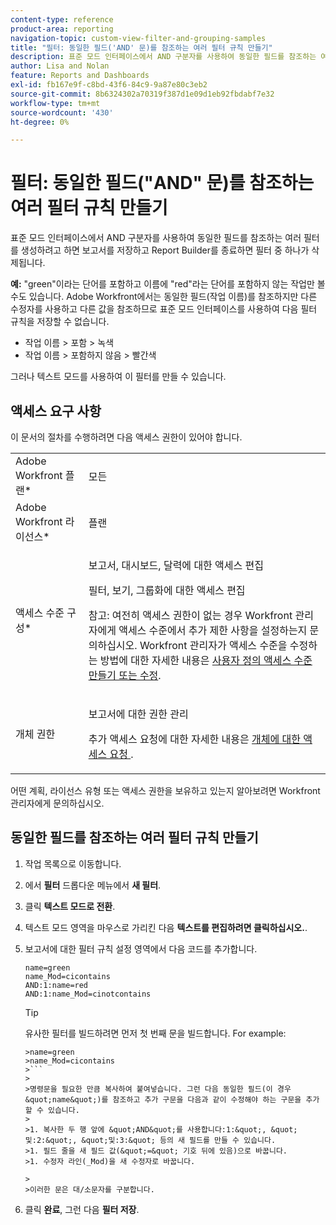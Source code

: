 ```yaml
---
content-type: reference
product-area: reporting
navigation-topic: custom-view-filter-and-grouping-samples
title: "필터: 동일한 필드('AND' 문)를 참조하는 여러 필터 규칙 만들기"
description: 표준 모드 인터페이스에서 AND 구분자를 사용하여 동일한 필드를 참조하는 여러 필터를 생성하려고 하면 보고서를 저장하고 Report Builder를 종료하면 필터 중 하나가 삭제됩니다.
author: Lisa and Nolan
feature: Reports and Dashboards
exl-id: fb167e9f-c8bd-43f6-84c9-9a87e80c3eb2
source-git-commit: 8b6324302a70319f387d1e09d1eb92fbdabf7e32
workflow-type: tm+mt
source-wordcount: '430'
ht-degree: 0%

---
```


# 필터: 동일한 필드(&quot;AND&quot; 문)를 참조하는 여러 필터 규칙 만들기

표준 모드 인터페이스에서 AND 구분자를 사용하여 동일한 필드를 참조하는 여러 필터를 생성하려고 하면 보고서를 저장하고 Report Builder를 종료하면 필터 중 하나가 삭제됩니다.

**예:** &quot;green&quot;이라는 단어를 포함하고 이름에 &quot;red&quot;라는 단어를 포함하지 않는 작업만 볼 수도 있습니다. Adobe Workfront에서는 동일한 필드(작업 이름)를 참조하지만 다른 수정자를 사용하고 다른 값을 참조하므로 표준 모드 인터페이스를 사용하여 다음 필터 규칙을 저장할 수 없습니다.

* 작업 이름 > 포함 > 녹색
* 작업 이름 > 포함하지 않음 > 빨간색

그러나 텍스트 모드를 사용하여 이 필터를 만들 수 있습니다.

## 액세스 요구 사항

이 문서의 절차를 수행하려면 다음 액세스 권한이 있어야 합니다.

<table style="table-layout:auto"> 
 <col> 
 <col> 
 <tbody> 
  <tr> 
   <td role="rowheader">Adobe Workfront 플랜*</td> 
   <td> <p>모든</p> </td> 
  </tr> 
  <tr> 
   <td role="rowheader">Adobe Workfront 라이선스*</td> 
   <td> <p>플랜 </p> </td> 
  </tr> 
  <tr> 
   <td role="rowheader">액세스 수준 구성*</td> 
   <td> <p>보고서, 대시보드, 달력에 대한 액세스 편집</p> <p>필터, 보기, 그룹화에 대한 액세스 편집</p> <p>참고: 여전히 액세스 권한이 없는 경우 Workfront 관리자에게 액세스 수준에서 추가 제한 사항을 설정하는지 문의하십시오. Workfront 관리자가 액세스 수준을 수정하는 방법에 대한 자세한 내용은 <a href="../../../administration-and-setup/add-users/configure-and-grant-access/create-modify-access-levels.md" class="MCXref xref">사용자 정의 액세스 수준 만들기 또는 수정</a>.</p> </td> 
  </tr> 
  <tr> 
   <td role="rowheader">개체 권한</td> 
   <td> <p>보고서에 대한 권한 관리</p> <p>추가 액세스 요청에 대한 자세한 내용은 <a href="../../../workfront-basics/grant-and-request-access-to-objects/request-access.md" class="MCXref xref">개체에 대한 액세스 요청 </a>.</p> </td> 
  </tr> 
 </tbody> 
</table>

어떤 계획, 라이선스 유형 또는 액세스 권한을 보유하고 있는지 알아보려면 Workfront 관리자에게 문의하십시오.

## 동일한 필드를 참조하는 여러 필터 규칙 만들기

1. 작업 목록으로 이동합니다.
1. 에서 **필터** 드롭다운 메뉴에서 **새 필터**.
1. 클릭 **텍스트 모드로 전환**.
1. 텍스트 모드 영역을 마우스로 가리킨 다음 **텍스트를 편집하려면 클릭하십시오.**.
1. 보고서에 대한 필터 규칙 설정 영역에서 다음 코드를 추가합니다.

   ```
   name=green
   name_Mod=cicontains
   AND:1:name=red
   AND:1:name_Mod=cinotcontains
   ```

   >[!TIP]
   >
   >유사한 필터를 빌드하려면 먼저 첫 번째 문을 빌드합니다. For example:
   >
   >
   ```
   >name=green
   >name_Mod=cicontains
   >```
   >
   >명령문을 필요한 만큼 복사하여 붙여넣습니다. 그런 다음 동일한 필드(이 경우 &quot;name&quot;)를 참조하고 추가 구문을 다음과 같이 수정해야 하는 구문을 추가할 수 있습니다.
   >
   >1. 복사한 두 행 앞에 &quot;AND&quot;를 사용합니다:1:&quot;, &quot;및:2:&quot;, &quot;및:3:&quot; 등의 새 필드를 만들 수 있습니다.
   >1. 필드 줄을 새 필드 값(&quot;=&quot; 기호 뒤에 있음)으로 바꿉니다.
   >1. 수정자 라인(_Mod)을 새 수정자로 바꿉니다.

   >   
   >이러한 문은 대/소문자를 구분합니다.

1. 클릭 **완료**, 그런 다음 **필터 저장**.
